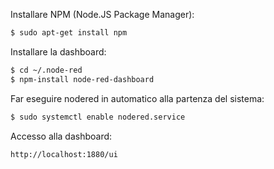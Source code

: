 Installare NPM (Node.JS Package Manager):
```bash
$ sudo apt-get install npm
```
Installare la dashboard:
```bash
$ cd ~/.node-red
$ npm-install node-red-dashboard
```
Far eseguire nodered in automatico alla partenza del sistema:
```bash
$ sudo systemctl enable nodered.service
```
Accesso alla dashboard:
```
http://localhost:1880/ui
```
